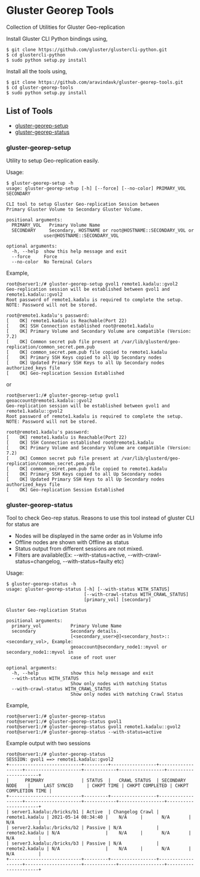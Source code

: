 # Gluster Georep Tools

Collection of Utilities for Gluster Geo-replication

Install Gluster CLI Python bindings using,

```console
$ git clone https://github.com/gluster/glustercli-python.git
$ cd glustercli-python
$ sudo python setup.py install
```

Install all the tools using,

```console
$ git clone https://github.com/aravindavk/gluster-georep-tools.git
$ cd gluster-georep-tools
$ sudo python setup.py install
```

## List of Tools
- [gluster-georep-setup](#gluster-georep-setup)
- [gluster-georep-status](#gluster-georep-status)

### gluster-georep-setup

Utility to setup Geo-replication easily.

Usage:

```console
$ gluster-georep-setup -h
usage: gluster-georep-setup [-h] [--force] [--no-color] PRIMARY_VOL SECONDARY

CLI tool to setup Gluster Geo-replication Session between
Primary Gluster Volume to Secondary Gluster Volume.

positional arguments:
  PRIMARY_VOL   Primary Volume Name
  SECONDARY     Secondary, HOSTNAME or root@HOSTNAME::SECONDARY_VOL or
              user@HOSTNAME::SECONDARY_VOL

optional arguments:
  -h, --help  show this help message and exit
  --force     Force
  --no-color  No Terminal Colors
```

Example,

```console
root@server1:/# gluster-georep-setup gvol1 remote1.kadalu::gvol2
Geo-replication session will be established between gvol1 and remote1.kadalu::gvol2
Root password of remote1.kadalu is required to complete the setup. NOTE: Password will not be stored.

root@remote1.kadalu's password:
[    OK] remote1.kadalu is Reachable(Port 22)
[    OK] SSH Connection established root@remote1.kadalu
[    OK] Primary Volume and Secondary Volume are compatible (Version: 7.2)
[    OK] Common secret pub file present at /var/lib/glusterd/geo-replication/common_secret.pem.pub
[    OK] common_secret.pem.pub file copied to remote1.kadalu
[    OK] Primary SSH Keys copied to all Up Secondary nodes
[    OK] Updated Primary SSH Keys to all Up Secondary nodes authorized_keys file
[    OK] Geo-replication Session Established
```

or

```console
root@server1:/# gluster-georep-setup gvol1 geoaccount@remote1.kadalu::gvol2
Geo-replication session will be established between gvol1 and remote1.kadalu::gvol2
Root password of remote1.kadalu is required to complete the setup. NOTE: Password will not be stored.

root@remote1.kadalu's password:
[    OK] remote1.kadalu is Reachable(Port 22)
[    OK] SSH Connection established root@remote1.kadalu
[    OK] Primary Volume and Secondary Volume are compatible (Version: 7.2)
[    OK] Common secret pub file present at /var/lib/glusterd/geo-replication/common_secret.pem.pub
[    OK] common_secret.pem.pub file copied to remote1.kadalu
[    OK] Primary SSH Keys copied to all Up Secondary nodes
[    OK] Updated Primary SSH Keys to all Up Secondary nodes authorized_keys file
[    OK] Geo-replication Session Established
```

### gluster-georep-status

Tool to check Geo-rep status. Reasons to use this tool instead of gluster CLI for status are

- Nodes will be displayed in the same order as in Volume info
- Offline nodes are shown with Offline as status
- Status output from different sessions are not mixed.
- Filters are available(Ex: --with-status=active, --with-crawl-status=changelog, --with-status=faulty etc)

Usage:

```console
$ gluster-georep-status -h
usage: gluster-georep-status [-h] [--with-status WITH_STATUS]
                             [--with-crawl-status WITH_CRAWL_STATUS]
                             [primary_vol] [secondary]

Gluster Geo-replication Status

positional arguments:
  primary_vol           Primary Volume Name
  secondary             Secondary details.
                        [<secondary_user>@]<secondary_host>::<secondary_vol>, Example:
                        geoaccount@secondary_node1::myvol or secondary_node1::myvol in
                        case of root user

optional arguments:
  -h, --help            show this help message and exit
  --with-status WITH_STATUS
                        Show only nodes with matching Status
  --with-crawl-status WITH_CRAWL_STATUS
                        Show only nodes with matching Crawl Status
```

Example,

```console
root@server1:/# gluster-georep-status
root@server1:/# gluster-georep-status gvol1
root@server1:/# gluster-georep-status gvol1 remote1.kadalu::gvol2
root@server1:/# gluster-georep-status --with-status=active
```

Example output with two sessions

```console
root@server1:/# gluster-georep-status
SESSION: gvol1 ==> remote1.kadalu::gvol2
+---------------------------+---------+-----------------+-------------------+---------------------+------------+-----------------+----------------------+
|      PRIMARY              | STATUS  |   CRAWL STATUS  | SECONDARY NODE    |     LAST SYNCED     | CHKPT TIME | CHKPT COMPLETED | CHKPT COMPLETION TIME |
+---------------------------+---------+-----------------+-------------------+---------------------+------------+-----------------+----------------------+
| server1.kadalu:/bricks/b1 | Active  | Changelog Crawl |    remote1.kadalu | 2021-05-14 08:34:40 |    N/A     |       N/A       |          N/A         |
| server2.kadalu:/bricks/b2 | Passive | N/A             |    remote2.kadalu | N/A                 |    N/A     |       N/A       |          N/A         |
| server3.kadalu:/bricks/b3 | Passive | N/A             |    remote2.kadalu | N/A                 |    N/A     |       N/A       |          N/A         |
+---------------------------+---------+-----------------+-------------------+---------------------+------------+-----------------+----------------------+
```
